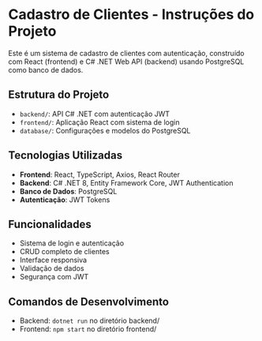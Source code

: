 # Cadastro de Clientes - Instruções do Projeto

Este é um sistema de cadastro de clientes com autenticação, construído com React (frontend) e C# .NET Web API (backend) usando PostgreSQL como banco de dados.

## Estrutura do Projeto
- `backend/`: API C# .NET com autenticação JWT
- `frontend/`: Aplicação React com sistema de login
- `database/`: Configurações e modelos do PostgreSQL

## Tecnologias Utilizadas
- **Frontend**: React, TypeScript, Axios, React Router
- **Backend**: C# .NET 8, Entity Framework Core, JWT Authentication
- **Banco de Dados**: PostgreSQL
- **Autenticação**: JWT Tokens

## Funcionalidades
- Sistema de login e autenticação
- CRUD completo de clientes
- Interface responsiva
- Validação de dados
- Segurança com JWT

## Comandos de Desenvolvimento
- Backend: `dotnet run` no diretório backend/
- Frontend: `npm start` no diretório frontend/